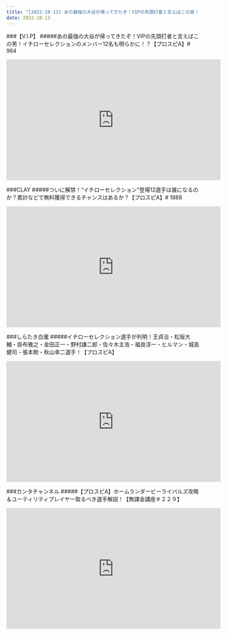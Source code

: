 ```yaml
---
title: "[2022-10-13] あの最強の大谷が帰ってきたぞ！VIPの先頭打者と言えばこの男！イチローセレクションのメンバー12名も明らかに！？【プロスピA】# 964 他"
date: 2022-10-13
---
```

###【V.I.P】
#####あの最強の大谷が帰ってきたぞ！VIPの先頭打者と言えばこの男！イチローセレクションのメンバー12名も明らかに！？【プロスピA】# 964
<iframe width="560" height="315" src="https://www.youtube.com/embed/XIP0BW7JFL0" frameborder="0" allow="accelerometer; autoplay; clipboard-write; encrypted-media; gyroscope; picture-in-picture" allowfullscreen></iframe>

###CLAY
#####ついに解禁！“イチローセレクション”登場12選手は誰になるのか？累計などで無料獲得できるチャンスはあるか？【プロスピA】# 1888
<iframe width="560" height="315" src="https://www.youtube.com/embed/pWPXk9eaC54" frameborder="0" allow="accelerometer; autoplay; clipboard-write; encrypted-media; gyroscope; picture-in-picture" allowfullscreen></iframe>

###しらたき白瀧
#####イチローセレクション選手が判明！王貞治・松坂大輔・掛布雅之・金田正一・野村謙二郎・佐々木主浩・福良淳一・ヒルマン・城島健司・張本勲・秋山幸二選手！【プロスピA】
<iframe width="560" height="315" src="https://www.youtube.com/embed/1zpfjrkAMC8" frameborder="0" allow="accelerometer; autoplay; clipboard-write; encrypted-media; gyroscope; picture-in-picture" allowfullscreen></iframe>

###カンタチャンネル
#####【プロスピA】ホームランダービーライバルズ攻略＆ユーティリティプレイヤー取るべき選手解説！【無課金講座＃２２９】
<iframe width="560" height="315" src="https://www.youtube.com/embed/FbohWys-dts" frameborder="0" allow="accelerometer; autoplay; clipboard-write; encrypted-media; gyroscope; picture-in-picture" allowfullscreen></iframe>

